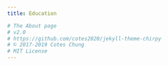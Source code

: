 ```yaml
---
title: Education

# The About page
# v2.0
# https://github.com/cotes2020/jekyll-theme-chirpy
# © 2017-2019 Cotes Chung
# MIT License
---
```


<head>
	<style>
		.title_content {
			display: inline-block;
			font-size: 20px;
			color: #ffffff;
			text-align: center;
			width: 100%;
			margin-bottom: 20px;
			border-bottom: 1px solid #DDD;
		}

		.title_content:after {
			height: 1px;
			display: block;
			left: 0;
			content: " ";
			position: relative;
			width: 30px;
			top: 1px;
		}

		#resume .col-md-12 span.duration {
			float: right;
		}

		#resume .col-md-12 ul li {
			list-style: none;
			margin-top: 20px;
		}

		#resume .resume-left ul li h5 {
			padding-bottom: 10px;
		}

		#resume .attributes li.first{
			margin-top: 0 !important;
			list-style-type: none;
		}

		#resume .attributes .duration i{
			margin-right: 5px;
		}
		
		#resume h4,
		#resume h5,
		#resume h6 {
			font-weight:400 !important;
		}

		.img_reference {
			display: inline-block;
			width: 100px;
			height: 100px;
			margin-right: 15px;
			float: left;
			border-radius: 50px;
		}

		.reference p {
			padding-top: 15px;
		}
		.reference ul {
			margin-top: 15px;
		}

		.reference ul li {
			margin-top: 15px;
		}
	</style>
</head>

<div id="resume" class="content_2">
	<div class="col-md-12 resume-left">    
		<ul class="attributes">
			<li class="first">
				<h4><b>Master of Science in Information Management</b><span class="duration"><i class="fa fa-calendar color"></i> Aug 18 - May 20 </span></h4>
				<h6><span class="fa fa-graduation-cap"></span><b> Syracuse University, GPA 3.95</b></h6>
				<p><i>Relevant Courses:</i> Data Analytics, Data Science, Data Warehouse, Data Administration and Database Management, Information Visualization, Business Analytics, Enterprise IT Consultation, Enterprise Risk Management, Project Management, Lean Six Sigma <br><br>
				<b>Leadership:</b> <br>
				Along with the curriculum, I am also working as a Business Data Analyst at iConsult Collaborative at Syracuse University where I am looking to improve the retention of existing members and increase new members for the client across various platforms such as social media, website, emails and meetings/events.
				<br>Apart from this, I help the career services at iSchool to review resumes for my peers and juniors. I also mentor juniors on academic and individual projects and suggest them with the right coursework according to their interests.
				<br>Also, I am a supervisor at Food Services - Shaw Dining Center where I lead a team of 12-15 students to help the dining center to function smoothly in the fast-paced environment.</p>
			</li>
			
			<br><br>
			
			<li>
				<h4><b>Bachelor of Engineering in Elecronics and Telecommunication</b><span class="duration"><i class="fa fa-calendar color"></i> Aug 11 - May 15 </span></h4>
				<h6><span class="fa fa-graduation-cap"></span><b> University of Mumbai</b></h6>
				<p>During my engineering, I implemented two projects:<br>
				<b>Copula-Based Fusion of Correlated Decisions</b> - A simulation project which detected signals from multiple sensors. 
				To increase the accuracy of the sensors, the team used a novel approach for the fusion of correlated decisions is proposed using the theory of copulas.<br>
				<b>Ni-Cd battery charger</b> - A charger designed to charge a pair of Nickel Cadmium (NiCd) or AA Nickel Metal Hydride (NiMH) cells.
				<br><br>
				Along with this, I was the Chairman of IEEE Student Branch of my college - Vidyavardhini's College of Engineering and Technology. 
				Here, I led a team of 40+ students along with my fellow mates to organize technical festivals, seminars, workshops and project exhibitions.
				</p>
			</li>
		</ul>
	</div>
</div>